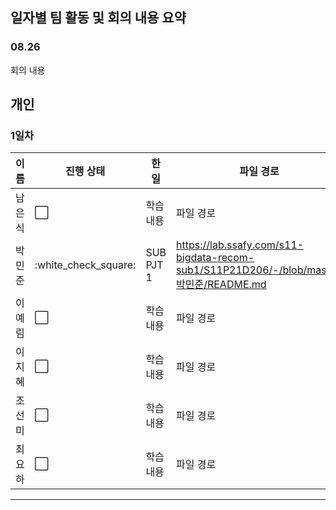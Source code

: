 ## 일자별 팀 활동 및 회의 내용 요약

### 08.26

회의 내용
<br>

## 개인

### 1일차
|이름|진행 상태|한 일|파일 경로|
|----|----|----|----|
|남은식|:white_large_square:|학습 내용|파일 경로|
|박민준|:white_check_square:|SUB PJT 1|https://lab.ssafy.com/s11-bigdata-recom-sub1/S11P21D206/-/blob/master/박민준/README.md|
|이예림|:white_large_square:|학습 내용|파일 경로|
|이지혜|:white_large_square:|학습 내용|파일 경로|
|조선미|:white_large_square:|학습 내용|파일 경로|
|최요하|:white_large_square:|학습 내용|파일 경로|
---
